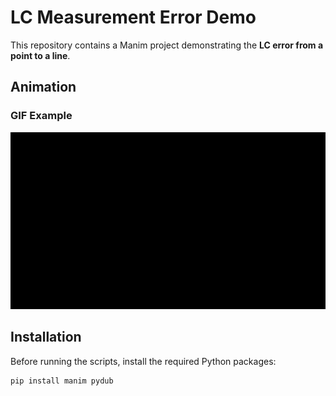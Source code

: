# LC Measurement Error Demo

This repository contains a Manim project demonstrating the **LC error from a point to a line**.

## Animation

### GIF Example

![LC Error Animation](output/videos/run/480p15/MeasurementErrorLC_ManimCE_v0.19.0.gif)

## Installation

Before running the scripts, install the required Python packages:

```bash
pip install manim pydub